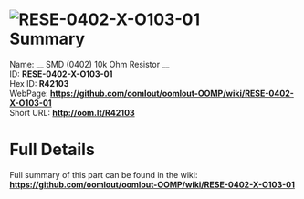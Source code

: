 
![RESE-0402-X-O103-01](https://github.com/oomlout/oomlout-OOMP/blob/master/parts/RESE-0402-X-O103-01/RESE-0402-X-O103-01_420.jpg)   
Summary
=================
  
Name: __ SMD (0402) 10k Ohm Resistor __    
ID: __RESE-0402-X-O103-01__   
Hex ID: __R42103__   
WebPage: __https://github.com/oomlout/oomlout-OOMP/wiki/RESE-0402-X-O103-01__   
Short URL: __http://oom.lt/R42103__   

Full Details
==========================
Full summary of this part can be found in the wiki:   
__https://github.com/oomlout/oomlout-OOMP/wiki/RESE-0402-X-O103-01__    

